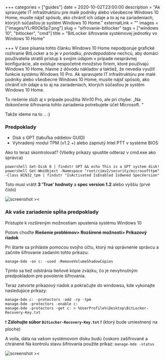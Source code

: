 +++
categories = ["guides"]
date = 2020-10-02T23:00:00
description = "Ak spravujete IT infraštruktúru pre malé podniky alebo všeobecne Windows 10 Home, musíte nájsť spôsob, ako chrániť ich údaje a to aj na zariadeniach, ktorých súčasťou je systém Windows 10 Home."
externalLink = ""
images = ["images/YLrR0Ok5p7.png"]
slug = "sifrovanie-bitlocker"
tags = ["windows 10", "bitlocker", "cmd"]
title = "BitLocker šifrovanie systémovej jednotky vo Windows 10 Home"

+++
V čase písania tohto článku Windows 10 Home nepodporuje grafické rozhranie BitLocker a to je *v poriadku*, *pravdepodobne* nechcú, aby domáci používatelia stratili prístup k svojim údajom v prípade nesprávnej konfigurácie, ale existuje nespočetné množstvo firiem, ktoré používajú Windows 10 Home, hlavne z dôvodu nákladov a taktiež, že nevedia využiť funkcie systému Windows 10 Pro.
Ak spravujete IT infraštruktúru pre malé podniky alebo všeobecne Windows 10 Home, musíte nájsť spôsob, ako chrániť ich údaje a to aj na zariadeniach, ktorých súčasťou je systém Windows 10 Home.

To riešenie slúži aj v prípade použitia Win10 Pro, ale pri chybe: „Na dokončenie šifrovania tohto zariadenia potrebujete účet Microsoft. “ 

Takže ideme na to .. :)

### Predpoklady

- Disk s GPT (tabuľka oddielov GUID)
- Vyhradený modul TPM (v1.2 +) alebo zapnutý Intel PTT v systéme BIOS

Ako to teraz skontrolovať?
(Všetky príkazy spustite odteraz v cmd.exe ako správca)

``` batch
powershell Get-Disk 0 | findstr GPT && echo This is a GPT system disk!
powershell Get-WmiObject -Namespace "root/cimv2/security/microsofttpm" -Class WIN32_tpm | findstr "IsActivated IsEnabled IsOwned SpecVersion"
```

Toto musí vrátit **3 'True' hodnoty** a **spec version 1.2** alebo vyššiu (prvé číslo)

![screenshot ><](images/reX0MvuNqe.png)

### Ak vaše zariadenie spĺňa predpoklady

Prístupte k rozšíreným možnostiam spustenia systému Windows 10

Potom choďte **Riešenie problémov> Rozšírené možnosti> Príkazový riadok**

Pri štarte sa prihláste pomocou svojho účtu, ktorý má oprávnenie správcu a začnite šifrovanie zadaním tohto príkazu:

``` batch
manage-bde -on c: -used -RemoveVolumeShadowCopies
```

Týmto sa tiež odstránia tieňové kópie zväzku, čo je nevyhnutným predpokladom pre povolenie šifrovania.

Teraz zatvorte príkazový riadok a pokračujte do windowsu, kde vykonajte nasledujúce príkazy:

``` batch
manage-bde c: -protectors -add -rp -tpm
manage-bde -protectors -enable c:
manage-bde -protectors -get c: > %UserProfile%\Desktop\BitLocker-Recovery-Key.txt
```

❗ **Zálohujte súbor `BitLocker-Recovery-Key.txt`** ❗
(ktorý bude umiestnený na ploche)

A voila, dáta na vašom systémovom disku budú čoskoro zašifrované a chránené
Na kontrolu stavu šifrovania použite príkaz: `manage-bde -status`

![screenshot ><](images/N7dlS8tkeJ.png)